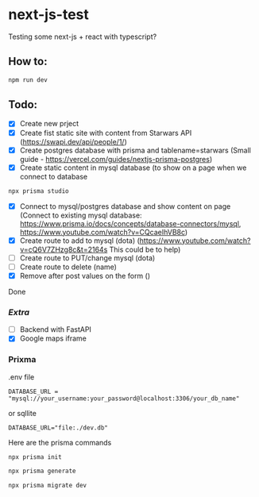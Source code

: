 # next-js-test
Testing some next-js + react with typescript?

## How to:

```bash
npm run dev
```

## Todo:

- [x] Create new prject
- [x] Create fist static site with content from Starwars API (https://swapi.dev/api/people/1/)
- [x] Create postgres database with prisma and tablename=starwars (Small guide - https://vercel.com/guides/nextjs-prisma-postgres) 
- [x] Create static content in mysql database (to show on a page when we connect to database<br>
```bash
npx prisma studio
```
- [x] Connect to mysql/postgres database and show content on page (Connect to existing mysql database: https://www.prisma.io/docs/concepts/database-connectors/mysql, https://www.youtube.com/watch?v=CQcaeIhVB8c)
- [x] Create route to add to mysql (dota) (https://www.youtube.com/watch?v=cQ6V7ZHzg8c&t=2164s This could be to help)
- [ ] Create route to PUT/change mysql (dota) 
- [ ] Create route to delete (name)
- [x] Remove after post values on the form ()

Done

### *Extra*

- [ ] Backend with FastAPI
- [x] Google maps iframe

### Prixma

.env file
```
DATABASE_URL = "mysql://your_username:your_password@localhost:3306/your_db_name"
```
or sqllite
```
DATABASE_URL="file:./dev.db"
```

Here are the prisma commands
```bash
npx prisma init
```
```bash
npx prisma generate
```
```bash
npx prisma migrate dev
```